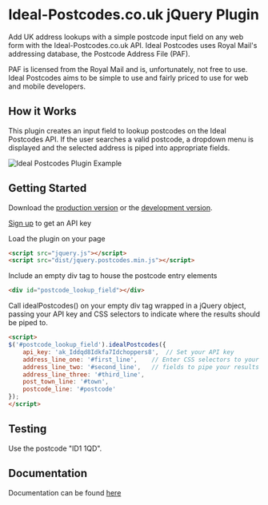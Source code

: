 # Ideal-Postcodes.co.uk jQuery Plugin

Add UK address lookups with a simple postcode input field on any web form with the Ideal-Postcodes.co.uk API. Ideal Postcodes uses Royal Mail's addressing database, the Postcode Address File (PAF).

PAF is licensed from the Royal Mail and is, unfortunately, not free to use. Ideal Postcodes aims to be simple to use and fairly priced to use for web and mobile developers.

## How it Works

This plugin creates an input field to lookup postcodes on the Ideal Postcodes API. If the user searches a valid postcode, a dropdown menu is displayed and the selected address is piped into appropriate fields.

![Ideal Postcodes Plugin Example](https://raw.github.com/ideal-postcodes/jquery.postcodes/master/misc/ideal_postcodes_snippet.png)

## Getting Started
Download the [production version][min] or the [development version][max].

[min]: https://raw.github.com/ideal-postcodes/jquery.postcodes/master/dist/jquery.postcodes.min.js
[max]: https://raw.github.com/ideal-postcodes/jquery.postcodes/master/dist/jquery.postcodes.js

[Sign up](https://ideal-postcodes.co.uk) to get an API key

Load the plugin on your page

```html
<script src="jquery.js"></script>
<script src="dist/jquery.postcodes.min.js"></script>
```

Include an empty div tag to house the postcode entry elements

```html
<div id="postcode_lookup_field"></div>
```

Call idealPostcodes() on your empty div tag wrapped in a jQuery object, passing your API key and CSS selectors to indicate where the results should be piped to.

```html
<script>
$('#postcode_lookup_field').idealPostcodes({
	api_key: 'ak_Iddqd8Idkfa7Idchoppers8',  // Set your API key
	address_line_one: '#first_line',	// Enter CSS selectors to your input...
	address_line_two: '#second_line',	// fields to pipe your results
	address_line_three: '#third_line',
	post_town_line: '#town',
	postcode_line: '#postcode'
});
</script>
```

## Testing
Use the postcode "ID1 1QD".

## Documentation
Documentation can be found [here](https://ideal-postcodes.co.uk/documentation)